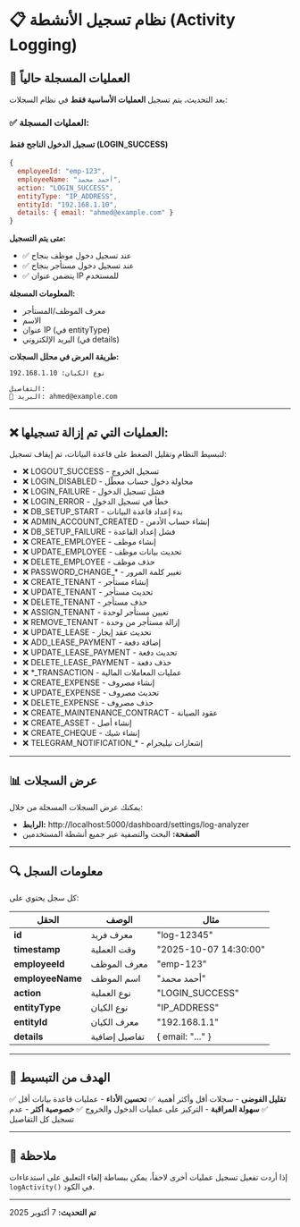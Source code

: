 # 📋 نظام تسجيل الأنشطة (Activity Logging)

## 📝 العمليات المسجلة حالياً

بعد التحديث، يتم تسجيل **العمليات الأساسية فقط** في نظام السجلات:

### ✅ العمليات المسجلة:

#### **تسجيل الدخول الناجح فقط** (LOGIN_SUCCESS)
```javascript
{
  employeeId: "emp-123",
  employeeName: "أحمد محمد",
  action: "LOGIN_SUCCESS",
  entityType: "IP_ADDRESS",
  entityId: "192.168.1.10",
  details: { email: "ahmed@example.com" }
}
```

**متى يتم التسجيل:**
- ✅ عند تسجيل دخول موظف بنجاح
- ✅ عند تسجيل دخول مستأجر بنجاح
- ✅ يتضمن عنوان IP للمستخدم

**المعلومات المسجلة:**
- معرف الموظف/المستأجر
- الاسم
- عنوان IP (في entityType)
- البريد الإلكتروني (في details)

**طريقة العرض في محلل السجلات:**
```
نوع الكيان: 192.168.1.10

التفاصيل:
📧 البريد: ahmed@example.com
```

---

## ❌ العمليات التي تم إزالة تسجيلها:

لتبسيط النظام وتقليل الضغط على قاعدة البيانات، تم إيقاف تسجيل:

- ❌ LOGOUT_SUCCESS - تسجيل الخروج
- ❌ LOGIN_DISABLED - محاولة دخول حساب معطّل
- ❌ LOGIN_FAILURE - فشل تسجيل الدخول
- ❌ LOGIN_ERROR - خطأ في تسجيل الدخول
- ❌ DB_SETUP_START - بدء إعداد قاعدة البيانات
- ❌ ADMIN_ACCOUNT_CREATED - إنشاء حساب الأدمن
- ❌ DB_SETUP_FAILURE - فشل إعداد القاعدة
- ❌ CREATE_EMPLOYEE - إنشاء موظف
- ❌ UPDATE_EMPLOYEE - تحديث بيانات موظف
- ❌ DELETE_EMPLOYEE - حذف موظف
- ❌ PASSWORD_CHANGE_* - تغيير كلمة المرور
- ❌ CREATE_TENANT - إنشاء مستأجر
- ❌ UPDATE_TENANT - تحديث مستأجر
- ❌ DELETE_TENANT - حذف مستأجر
- ❌ ASSIGN_TENANT - تعيين مستأجر لوحدة
- ❌ REMOVE_TENANT - إزالة مستأجر من وحدة
- ❌ UPDATE_LEASE - تحديث عقد إيجار
- ❌ ADD_LEASE_PAYMENT - إضافة دفعة
- ❌ UPDATE_LEASE_PAYMENT - تحديث دفعة
- ❌ DELETE_LEASE_PAYMENT - حذف دفعة
- ❌ *_TRANSACTION - عمليات المعاملات المالية
- ❌ CREATE_EXPENSE - إنشاء مصروف
- ❌ UPDATE_EXPENSE - تحديث مصروف
- ❌ DELETE_EXPENSE - حذف مصروف
- ❌ CREATE_MAINTENANCE_CONTRACT - عقود الصيانة
- ❌ CREATE_ASSET - إنشاء أصل
- ❌ CREATE_CHEQUE - إنشاء شيك
- ❌ TELEGRAM_NOTIFICATION_* - إشعارات تيليجرام

---

## 📊 عرض السجلات

يمكنك عرض السجلات المسجلة من خلال:
- **الرابط:** http://localhost:5000/dashboard/settings/log-analyzer
- **الصفحة:** البحث والتصفية عبر جميع أنشطة المستخدمين

---

## 🔍 معلومات السجل

كل سجل يحتوي على:

| الحقل | الوصف | مثال |
|------|-------|------|
| **id** | معرف فريد | "log-12345" |
| **timestamp** | وقت العملية | "2025-10-07 14:30:00" |
| **employeeId** | معرف الموظف | "emp-123" |
| **employeeName** | اسم الموظف | "أحمد محمد" |
| **action** | نوع العملية | "LOGIN_SUCCESS" |
| **entityType** | نوع الكيان | "IP_ADDRESS" |
| **entityId** | معرف الكيان | "192.168.1.1" |
| **details** | تفاصيل إضافية | { email: "..." } |

---

## 🎯 الهدف من التبسيط

✅ **تقليل الفوضى** - سجلات أقل وأكثر أهمية
✅ **تحسين الأداء** - عمليات قاعدة بيانات أقل
✅ **سهولة المراقبة** - التركيز على عمليات الدخول والخروج
✅ **خصوصية أكثر** - عدم تسجيل كل التفاصيل

---

## 📌 ملاحظة

إذا أردت تفعيل تسجيل عمليات أخرى لاحقاً، يمكن ببساطة إلغاء التعليق على استدعاءات `logActivity()` في الكود.

---

**تم التحديث:** 7 أكتوبر 2025


